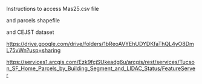 Instructions to access Mas25.csv file

and parcels shapefile

and CEJST dataset

https://drive.google.com/drive/folders/1bReoAVYEhUDYDKfaThQL4yO8DmL75vWn?usp=sharing

https://services1.arcgis.com/Ezk9fcjSUkeadg6u/arcgis/rest/services/Tucson_SF_Home_Parcels_by_Building_Segment_and_LIDAC_Status/FeatureServer
